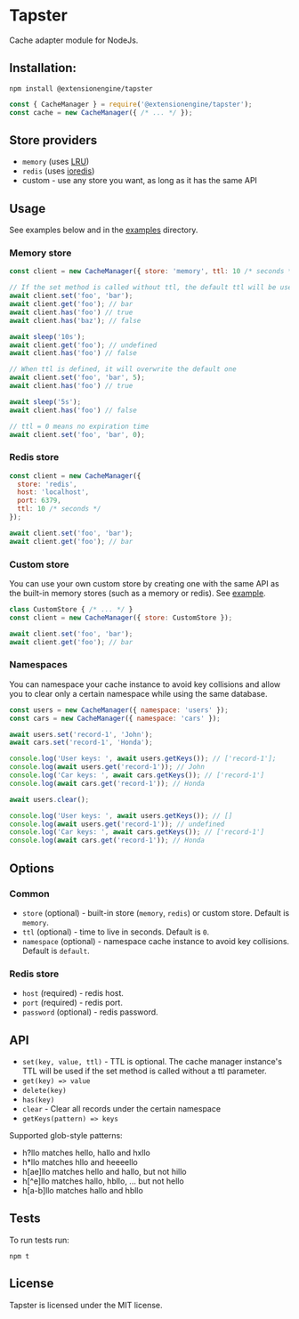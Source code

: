 # Tapster
Cache adapter module for NodeJs.

## Installation:
```
npm install @extensionengine/tapster
```
```js
const { CacheManager } = require('@extensionengine/tapster');
const cache = new CacheManager({ /* ... */ });
```

## Store providers
- `memory` (uses [LRU](https://github.com/isaacs/node-lru-cache))
- `redis` (uses [ioredis](https://github.com/luin/ioredis))
- custom - use any store you want, as long as it has the same API

## Usage
See examples below and in the [examples](./examples) directory.

### Memory store
```js
const client = new CacheManager({ store: 'memory', ttl: 10 /* seconds */ });

// If the set method is called without ttl, the default ttl will be used
await client.set('foo', 'bar');
await client.get('foo'); // bar
await client.has('foo') // true
await client.has('baz'); // false

await sleep('10s');
await client.get('foo'); // undefined
await client.has('foo') // false

// When ttl is defined, it will overwrite the default one
await client.set('foo', 'bar', 5);
await client.has('foo') // true

await sleep('5s');
await client.has('foo') // false

// ttl = 0 means no expiration time
await client.set('foo', 'bar', 0);
```

### Redis store
```js
const client = new CacheManager({
  store: 'redis',
  host: 'localhost',
  port: 6379,
  ttl: 10 /* seconds */
});

await client.set('foo', 'bar');
await client.get('foo'); // bar
```

### Custom store
You can use your own custom store by creating one with the same API as the built-in memory stores (such as a memory or redis). See [example](./examples/custom-store.js).
```js
class CustomStore { /* ... */ }
const client = new CacheManager({ store: CustomStore });

await client.set('foo', 'bar');
await client.get('foo'); // bar
```

### Namespaces
You can namespace your cache instance to avoid key collisions and allow you to clear only a certain namespace while using the same database.
```js
const users = new CacheManager({ namespace: 'users' });
const cars = new CacheManager({ namespace: 'cars' });

await users.set('record-1', 'John');
await cars.set('record-1', 'Honda');

console.log('User keys: ', await users.getKeys()); // ['record-1'];
console.log(await users.get('record-1')); // John
console.log('Car keys: ', await cars.getKeys()); // ['record-1']
console.log(await cars.get('record-1')); // Honda

await users.clear();

console.log('User keys: ', await users.getKeys()); // []
console.log(await users.get('record-1')); // undefined
console.log('Car keys: ', await cars.getKeys()); // ['record-1']
console.log(await cars.get('record-1')); // Honda
```

## Options
### Common
- `store` (optional) - built-in store (`memory`, `redis`) or custom store. Default is `memory`.
- `ttl` (optional) - time to live in seconds. Default is `0`.
- `namespace` (optional) - namespace cache instance to avoid key collisions. Default is `default`.
### Redis store
- `host` (required) - redis host.
- `port` (required) - redis port.
- `password` (optional) - redis password.

## API
- `set(key, value, ttl)` - TTL is optional. The cache manager instance's TTL will be used if the set method is called without a ttl parameter.
- `get(key) => value`
- `delete(key)`
- `has(key)`
- `clear` - Clear all records under the certain namespace
- `getKeys(pattern) => keys`

Supported glob-style patterns:
- h?llo matches hello, hallo and hxllo
- h*llo matches hllo and heeeello
- h[ae]llo matches hello and hallo, but not hillo
- h[^e]llo matches hallo, hbllo, ... but not hello
- h[a-b]llo matches hallo and hbllo

## Tests
To run tests run: 
```
npm t
```

## License
Tapster is licensed under the MIT license.

